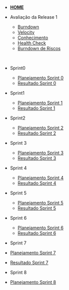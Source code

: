 
- [**HOME**](/)

- Avaliação da Release 1
  - [Burndown](sprints/release1/burndown.md)
  - [Velocity](sprints/release1/velocity.md)
  - [Conhecimento](sprints/release1/conhecimento.md)
  - [Health Check](sprints/release1/healthcheck.md)
  - [Burndown de Riscos](sprints/release1/riscos.md)

<br />

- Sprint0
  - [Planejamento Sprint 0](sprints/sprint0/planning0.md)
  - [Resultado Sprint 0](sprints/sprint0/results0.md)

- Sprint1
  - [Planejamento Sprint 1](sprints/sprint1/planning1.md)
  - [Resultado Sprint 1](sprints/sprint1/results1.md)

- Sprint2
  - [Planejamento Sprint 2](sprints/sprint2/planning2.md)
  - [Resultado Sprint 2](sprints/sprint2/results2.md)

- Sprint 3
  - [Planejamento Sprint 3](sprints/sprint3/planning3.md)
  - [Resultado Sprint 3](sprints/sprint3/results3.md)

- Sprint 4
  - [Planejamento Sprint 4](sprints/sprint4/planning4.md)
  - [Resultado Sprint 4](sprints/sprint4/results4.md)

- Sprint 5
  - [Planejamento Sprint 5](sprints/sprint5/planning5.md)
  - [Resultado Sprint 5](sprints/sprint5/results5.md)

- Sprint 6
  - [Planejamento Sprint 6](sprints/sprint6/planning6.md)
  - [Resultado Sprint 6](sprints/sprint6/results6.md)

- Sprint 7
 - [Planejamento Sprint 7](sprints/sprint7/planning7.md)
  - [Resultado Sprint 7](sprints/sprint7/results7.md)

- Sprint 8
 - [Planejamento Sprint 8](sprints/sprint8/planning8.md)